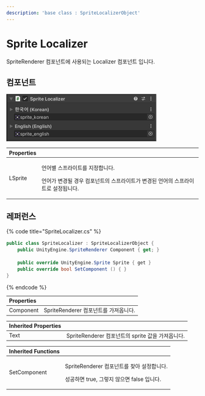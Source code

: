 ```yaml
---
description: 'base class : SpriteLocalizerObject'
---
```


# Sprite Localizer

SpriteRenderer 컴포넌트에 사용되는 Localizer 컴포넌트 입니다.

## 컴포넌트

![](../../../.gitbook/assets/sprite_localizer_inspector.png)

<table>
  <thead>
    <tr>
      <th style="text-align:left">Properties</th>
      <th style="text-align:left"></th>
    </tr>
  </thead>
  <tbody>
    <tr>
      <td style="text-align:left">LSprite</td>
      <td style="text-align:left">
        <p>&#xC5B8;&#xC5B4;&#xBCC4; &#xC2A4;&#xD504;&#xB77C;&#xC774;&#xD2B8;&#xB97C;
          &#xC9C0;&#xC815;&#xD569;&#xB2C8;&#xB2E4;.</p>
        <p>&#xC5B8;&#xC5B4;&#xAC00; &#xBCC0;&#xACBD;&#xB420; &#xACBD;&#xC6B0; &#xCEF4;&#xD3EC;&#xB10C;&#xD2B8;&#xC758;
          &#xC2A4;&#xD504;&#xB77C;&#xC774;&#xD2B8;&#xAC00; &#xBCC0;&#xACBD;&#xB41C;
          &#xC5B8;&#xC5B4;&#xC758; &#xC2A4;&#xD504;&#xB77C;&#xC774;&#xD2B8;&#xB85C;
          &#xC124;&#xC815;&#xB429;&#xB2C8;&#xB2E4;.</p>
      </td>
    </tr>
  </tbody>
</table>

## 레퍼런스

{% code title="SpriteLocalizer.cs" %}
```csharp
public class SpriteLocalizer : SpriteLocalizerObject {
    public UnityEngine.SpriteRenderer Component { get; }
    
    public override UnityEngine.Sprite Sprite { get }  
    public override bool SetComponent () { }
}
```
{% endcode %}

| Properties |  |
| :--- | :--- |
| Component | SpriteRenderer 컴포넌트를 가져옵니다. |

| Inherited Properties |  |
| :--- | :--- |
| Text | SpriteRenderer 컴포넌트의 sprite 값을 가져옵니다. |

<table>
  <thead>
    <tr>
      <th style="text-align:left">Inherited Functions</th>
      <th style="text-align:left"></th>
    </tr>
  </thead>
  <tbody>
    <tr>
      <td style="text-align:left">SetComponent</td>
      <td style="text-align:left">
        <p>SpriteRenderer &#xCEF4;&#xD3EC;&#xB10C;&#xD2B8;&#xB97C; &#xCC3E;&#xC544;
          &#xC124;&#xC815;&#xD569;&#xB2C8;&#xB2E4;.</p>
        <p>&#xC131;&#xACF5;&#xD558;&#xBA74; true, &#xADF8;&#xB807;&#xC9C0; &#xC54A;&#xC73C;&#xBA74;
          false &#xC785;&#xB2C8;&#xB2E4;.</p>
      </td>
    </tr>
  </tbody>
</table>


